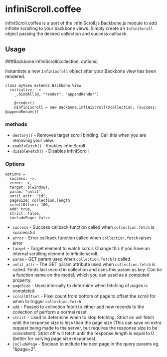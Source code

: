 # infiniScroll.coffee

infiniScroll.coffee is a port of the infiniScroll.js Backbone.js module to add infinite scrolling to your backbone views. Simply create an `InfiniScroll` object passing the desired collection and success callback. 

## Usage
###Backbone.InfiniScroll(collection, options)

Instantiate a new `InfiniScroll` object after your Backbone view has been rendered.

    class myView extends Backbone.View
      initialize: ->
        _.bindAll(@, "render", "appendRender")

        @render()
        @infiniScroll = new Backbone.InfiniScroll(@collection, {success: @appendRender})

### methods

* `destory()` - Removes target scroll binding. Call this when you are removing your view.
* `enableFetch()` - Enables infiniScroll
* `disableFetch()` - Disables infiniScroll

### Options
    options = 
      success: ->,
      error: ->,
      target: $(window),
      param: "until",
      until_attr: "id",
      pageSize: collection.length,
      scrollOffset: 100,
      add: true,
      strict: false,
      includePage: false
    

* `success` - Success callback function called when `collection.fetch` is successful
* `error` - Error callback function called when `collection.fetch` raises error
* `target` - Target element to watch scroll. Change this if you have an internal scrolling element to infinite scroll.
* `param` - GET param used when `collection.fetch` is called
* `until_attr` - The GET param attribute used when `collection.fetch` is called. Finds last record in collection and uses this param as key. Can be a function name on the model, which you can used as a computed property.
* `pageSize` - Used internally to determine when fetching of pages is completed.
* `scrollOffset` - Pixel count from bottom of page to offset the scroll for when to trigger `collection.fetch`
* `add` - Passed to collection fetch to either add new records to the collection of perform a normal reset
* `strict` - Used to determine when to stop fetching. Strict on will fetch until the response size is less than the page size (This can save on extra request being made to the server, but requires the response size to be consistent). Strict off will fetch until the response length is equal to 0 (better for varying page size responses).
* `includePage` - Boolean to include the next page in the query params eg. "&page=2".
